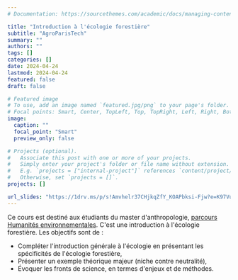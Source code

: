 ```yaml
---
# Documentation: https://sourcethemes.com/academic/docs/managing-content/

title: "Introduction à l'écologie forestière"
subtitle: "AgroParisTech"
summary: ""
authors: ""
tags: []
categories: []
date: 2024-04-24
lastmod: 2024-04-24
featured: false
draft: false

# Featured image
# To use, add an image named `featured.jpg/png` to your page's folder.
# Focal points: Smart, Center, TopLeft, Top, TopRight, Left, Right, BottomLeft, Bottom, BottomRight.
image:
  caption: ""
  focal_point: "Smart"
  preview_only: false

# Projects (optional).
#   Associate this post with one or more of your projects.
#   Simply enter your project's folder or file name without extension.
#   E.g. `projects = ["internal-project"]` references `content/project/deep-learning/index.md`.
#   Otherwise, set `projects = []`.
projects: []

url_slides: "https://1drv.ms/p/s!Amvhelr37CHjkqZfY_KOAPbksi-Fjw?e=K97Vuf"
---
```


Ce cours est destiné aux étudiants du master d'anthropologie, [parcours Humanités environnementales](http://cales-prod.univ-montp3.fr/fr/index/offre-de-formation/master-lmd-XB/sciences-humaines-et-sociales-SHS/master-1-anthropologie-hnd96diy/parcours-humanites-environnementales-J02IWN0N.html).
C'est une introduction à l'écologie forestière. Les objectifs sont de :
- Compléter l'introduction générale à l'écologie en présentant les spécificités de l'écologie forestière,
- Présenter un exemple théorique majeur (niche contre neutralité),
- Évoquer les fronts de science, en termes d'enjeux et de méthodes.
